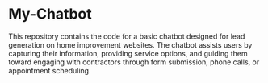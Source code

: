 # My-Chatbot
This repository contains the code for a basic chatbot designed for lead generation on home improvement websites. The chatbot assists users by capturing their information, providing service options, and guiding them toward engaging with contractors through form submission, phone calls, or appointment scheduling.
